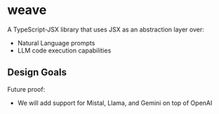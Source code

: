 # weave

A TypeScript-JSX library that uses JSX as an abstraction layer over: 
- Natural Language prompts
- LLM code execution capabilities

## Design Goals  

Future proof: 
- We will add support for Mistal, Llama, and Gemini on top of OpenAI
  

